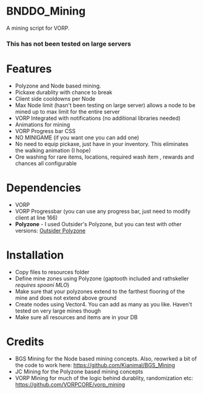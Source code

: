 # BNDDO_Mining
A mining script for VORP.

### This has not been tested on large servers


# Features
- Polyzone and Node based mining.
- Pickaxe durablity with chance to break
- Client side cooldowns per Node
- Max Node limit (hasn't been testing on large server) allows a node to be mined up to max limit for the entire server
- VORP Integrated with notifications (no additional libraries needed)
- Animations for mining
- VORP Progress bar CSS
- NO MINIGAME (if you want one you can add one)
- No need to equip pickaxe, just have in your inventory. This eliminates the walking animation (I hope)
- Ore washing for rare items, locations, required wash item , rewards and chances all configurable

# Dependencies
- VORP
- VORP Progressbar (you can use any progress bar, just need to modify client at line 166)
- **Polyzone** - I used Outsider's Polyzone, but you can test with other versions: [Outsider Polyzone](https://github.com/outsider31000/PolyZone)

# Installation
- Copy files to resources folder
- Define mine zones using Polyzone (gaptooth included and rathskeller *requires spooni MLO*)
-   Make sure that your polyzones extend to the farthest flooring of the mine and does not extend above ground
- Create nodes using Vector4. You can add as many as you like. Haven't tested on very large mines though
- Make sure all resources and items are in your DB



# Credits
- BGS Mining for the Node based mining concepts. Also, reowrked a bit of the code to work here: https://github.com/Kianimal/BGS_Mining
- JC Mining for the Polyzone based mining concepts
- VORP Mining for much of the logic behind durablity, randomization etc: https://github.com/VORPCORE/vorp_mining
